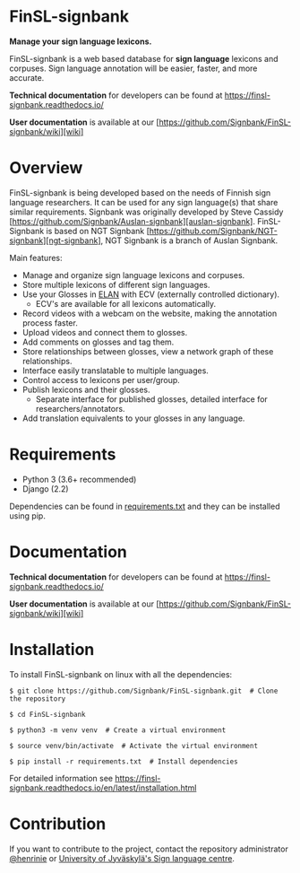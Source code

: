 # FinSL-signbank

**Manage your sign language lexicons.**

FinSL-signbank is a web based database for **sign language** lexicons and corpuses.
Sign language annotation will be easier, faster, and more accurate.

**Technical documentation** for developers can be found at https://finsl-signbank.readthedocs.io/

**User documentation** is available at our [https://github.com/Signbank/FinSL-signbank/wiki][wiki]

# Overview

FinSL-signbank is being developed based on the needs of Finnish sign language researchers. It can be used for any sign language(s) that share similar requirements.
Signbank was originally developed by Steve Cassidy [https://github.com/Signbank/Auslan-signbank][auslan-signbank]. FinSL-Signbank is based on NGT Signbank [https://github.com/Signbank/NGT-signbank][ngt-signbank], NGT Signbank is a branch of Auslan Signbank.

Main features:
* Manage and organize sign language lexicons and corpuses.
* Store multiple lexicons of different sign languages.
* Use your Glosses in [ELAN][elan-link] with ECV (externally controlled dictionary).
    * ECV's are available for all lexicons automatically.
* Record videos with a webcam on the website, making the annotation process faster.
* Upload videos and connect them to glosses.
* Add comments on glosses and tag them.
* Store relationships between glosses, view a network graph of these relationships.
* Interface easily translatable to multiple languages.
* Control access to lexicons per user/group.
* Publish lexicons and their glosses.
    * Separate interface for published glosses, detailed interface for researchers/annotators.
* Add translation equivalents to your glosses in any language.

# Requirements

* Python 3 (3.6+ recommended)
* Django (2.2)

Dependencies can be found in [requirements.txt][requirements.txt] and they can be installed using pip.

# Documentation

**Technical documentation** for developers can be found at https://finsl-signbank.readthedocs.io/

**User documentation** is available at our [https://github.com/Signbank/FinSL-signbank/wiki][wiki]

# Installation

To install FinSL-signbank on linux with all the dependencies:

    $ git clone https://github.com/Signbank/FinSL-signbank.git  # Clone the repository

    $ cd FinSL-signbank

    $ python3 -m venv venv  # Create a virtual environment

    $ source venv/bin/activate  # Activate the virtual environment

    $ pip install -r requirements.txt  # Install dependencies

For detailed information see https://finsl-signbank.readthedocs.io/en/latest/installation.html

# Contribution

If you want to contribute to the project, contact the repository administrator [@henrinie][admin] or [University of Jyväskylä's Sign language centre][vkk-english].

[requirements.txt]: https://github.com/Signbank/FinSL-signbank/blob/master/requirements.txt
[vkk-english]: http://viittomakielenkeskus.jyu.fi/inenglish.html
[wiki]: https://github.com/Signbank/FinSL-signbank/wiki
[wiki-install]: https://github.com/Signbank/FinSL-signbank/wiki/Install
[auslan-signbank]: https://github.com/Signbank/Auslan-signbank
[ngt-signbank]: https://github.com/Signbank/NGT-signbank
[elan-link]: https://tla.mpi.nl/tools/tla-tools/elan/
[sqlite-link]: https://www.sqlite.org/
[admin]: https://github.com/henrinie
